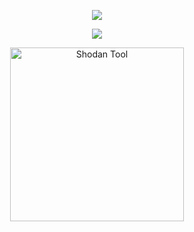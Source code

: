 <!-- Typing SVG by DenverCoder1 - https://github.com/DenverCoder1/readme-typing-svg -->
<p align="center">
	<a href="https://github.com/DenverCoder1/readme-typing-svg"><img src="https://readme-typing-svg.herokuapp.com?color=%23BD561D&duration=6000&lines=Artificial+Intelligence;Data+Science;OSINT&center=true&width=380&height=45"></a>
</p>

<p align="center">
	<a href="https://github.com/DenverCoder1/github-readme-streak-stats">
		<img src="https://github-readme-streak-stats.herokuapp.com/?user=arlidge&theme=gotham&hide_border=true"/></a>
</p>
<p align="center">
  <a href="https://github.com/arlidge/shodan"><img width="278" src="https://denvercoder1-github-readme-stats.vercel.app/api/pin/?username=arlidge&repo=shodan&theme=react&bg_color=1F222E&title_color=a02cfd&hide_border=true&icon_color=F8D866&show_icons=false" alt="Shodan Tool"></a>
	
</p>
	

